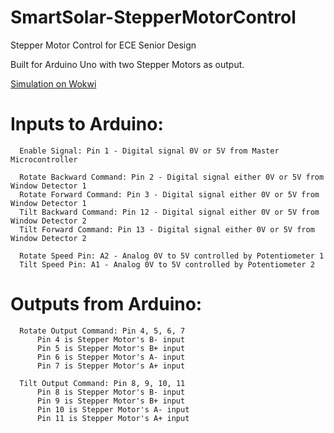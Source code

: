 # SmartSolar-StepperMotorControl
Stepper Motor Control for ECE Senior Design 

Built for Arduino Uno with two Stepper Motors as output.

[Simulation on Wokwi](https://wokwi.com/projects/356667885699627009)

# Inputs to Arduino: 
      Enable Signal: Pin 1 - Digital signal 0V or 5V from Master Microcontroller 

      Rotate Backward Command: Pin 2 - Digital signal either 0V or 5V from Window Detector 1
      Rotate Forward Command: Pin 3 - Digital signal either 0V or 5V from Window Detector 1
      Tilt Backward Command: Pin 12 - Digital signal either 0V or 5V from Window Detector 2
      Tilt Forward Command: Pin 13 - Digital signal either 0V or 5V from Window Detector 2

      Rotate Speed Pin: A2 - Analog 0V to 5V controlled by Potentiometer 1
      Tilt Speed Pin: A1 - Analog 0V to 5V controlled by Potentiometer 2

# Outputs from Arduino:
      Rotate Output Command: Pin 4, 5, 6, 7
          Pin 4 is Stepper Motor's B- input
          Pin 5 is Stepper Motor's B+ input
          Pin 6 is Stepper Motor's A- input
          Pin 7 is Stepper Motor's A+ input

      Tilt Output Command: Pin 8, 9, 10, 11
          Pin 8 is Stepper Motor's B- input
          Pin 9 is Stepper Motor's B+ input
          Pin 10 is Stepper Motor's A- input
          Pin 11 is Stepper Motor's A+ input
    


